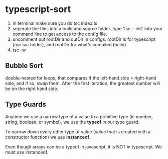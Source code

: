 # typescript-sort

1. in terminal make sure you do tsc index.ts
2. seperate the files into a build and source folder. type 'tsc --init' into your command line to get access to the config file.
3. uncomment out rootDir and outDir in configs. rootDir is for typescript (our src folder), and rootDir for what's compiled (build)
4. tsc -w

## Bubble Sort
double-nested for loops, that compares if the left-hand side > right-hand side, and if so, swap them. After the first iteration, the greatest number will be on the right hand side.

## Type Guards
Anytime we use a narrow type of a value to a primitive type (ie number, string, boolean, or symbol), we use the **typeof** in our type guard.

To narrow down every other type of value (value that is created with a constructor function) we use **instanceof**.

Even though arrays can be a typeof in javascript, it is NOT in typescript. We must use instanceof.
